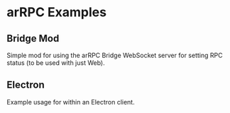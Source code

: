 # arRPC Examples

## Bridge Mod
Simple mod for using the arRPC Bridge WebSocket server for setting RPC status (to be used with just Web).

## Electron
Example usage for within an Electron client.